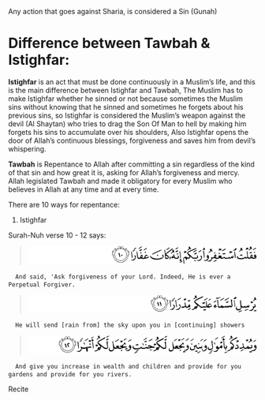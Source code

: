 Any action that goes against Sharia, is considered a Sin (Gunah)

Difference between Tawbah & Istighfar:
======================================
**Istighfar** is an act that must be done continuously in a Muslim’s life, and this is the main difference between Istighfar and Tawbah, The Muslim has to make Istighfar whether he sinned or not because sometimes the Muslim sins without knowing that he sinned and sometimes he forgets about his previous sins, so Istighfar is considered the Muslim’s weapon against the devil (Al Shaytan) who tries to drag the Son Of Man to hell by making him forgets his sins to accumulate over his shoulders, Also Istighfar opens the door of Allah’s continuous blessings, forgiveness and saves him from devil’s whispering.

**Tawbah** is Repentance to Allah after committing a sin regardless of the kind of that sin and how great it is, asking for Allah’s forgiveness and mercy.
Allah legislated Tawbah and made it obligatory for every Muslim who believes in Allah at any time and at every time.

There are 10 ways for repentance:

1. Istighfar

Surah-Nuh verse 10 - 12 says:

> ![71:10](https://github.com/shamhub/islam/blob/main/repentance/image.png?raw=true)

      And said, 'Ask forgiveness of your Lord. Indeed, He is ever a Perpetual Forgiver.


> ![71:11](https://github.com/shamhub/islam/blob/main/repentance/image-1.png?raw=true)

      He will send [rain from] the sky upon you in [continuing] showers


> ![71:12](https://github.com/shamhub/islam/blob/main/repentance/image-2.png?raw=true)

      And give you increase in wealth and children and provide for you gardens and provide for you rivers.


Recite 